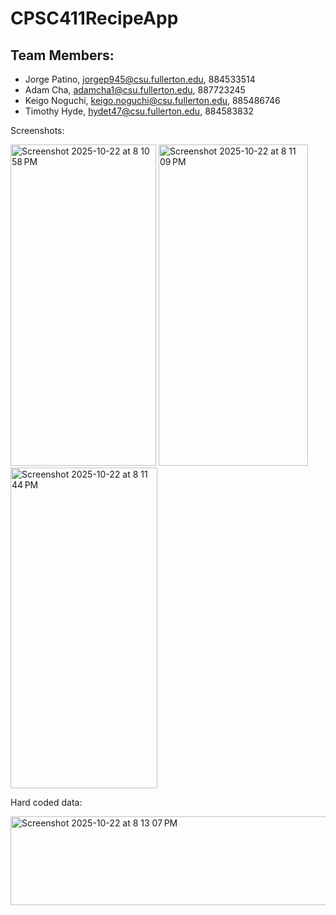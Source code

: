 # CPSC411RecipeApp

## Team Members: 
* Jorge Patino, jorgep945@csu.fullerton.edu, 884533514
* Adam Cha, adamcha1@csu.fullerton.edu, 887723245
* Keigo Noguchi, keigo.noguchi@csu.fullerton.edu, 885486746
* Timothy Hyde, hydet47@csu.fullerton.edu, 884583832

Screenshots:

<img width="233" height="514" alt="Screenshot 2025-10-22 at 8 10 58 PM" src="https://github.com/user-attachments/assets/262bb3d1-484d-44d6-b102-56e614816a7b" />
<img width="239" height="514" alt="Screenshot 2025-10-22 at 8 11 09 PM" src="https://github.com/user-attachments/assets/1b905f14-7348-4ea5-a972-bcaee81c676e" />
<img width="235" height="513" alt="Screenshot 2025-10-22 at 8 11 44 PM" src="https://github.com/user-attachments/assets/a9e4dc15-f16f-44d5-9b76-d5bd9d85b94c" />

Hard coded data:

<img width="1083" height="142" alt="Screenshot 2025-10-22 at 8 13 07 PM" src="https://github.com/user-attachments/assets/20fea22b-5d07-4151-bd7a-4e41a7309d3a" />
